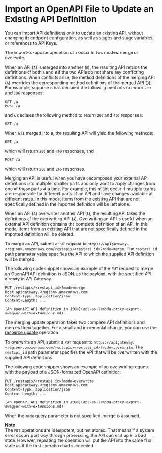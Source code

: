 # Import an OpenAPI File to Update an Existing API Definition<a name="api-gateway-import-api-update"></a>

 You can import API definitions only to update an existing API, without changing its endpoint configuration, as well as stages and stage variables, or references to API Keys\. 

 The import\-to\-update operation can occur in two modes: merge or overwrite\. 

When an API \(`A`\) is merged into another \(`B`\), the resulting API retains the definitions of both `A` and `B` if the two APIs do not share any conflicting definitions\. When conflicts arise, the method definitions of the merging API \(`A`\) overrides the corresponding method definitions of the merged API \(`B`\)\. For example, suppose `B` has declared the following methods to return `200` and `206` responses:

```
GET /a
POST /a
```

and `A` declares the following method to return `200` and `400` responses:

```
GET /a
```

When `A` is merged into `B`, the resulting API will yield the following methods:

```
GET /a
```

which will return `200` and `400` responses, and 

```
POST /a
```

which will return `200` and `206` responses\.

Merging an API is useful when you have decomposed your external API definitions into multiple, smaller parts and only want to apply changes from one of those parts at a time\. For example, this might occur if multiple teams are responsible for different parts of an API and have changes available at different rates\. In this mode, items from the existing API that are not specifically defined in the imported definition will be left alone\. 

When an API \(`A`\) overwrites another API \(`B`\), the resulting API takes the definitions of the overwriting API \(`A`\)\. Overwriting an API is useful when an external API definition contains the complete definition of an API\. In this mode, items from an existing API that are not specifically defined in the imported definition will be deleted\. 

 To merge an API, submit a `PUT` request to `https://apigateway.<region>.amazonaws.com/restapis/<restapi_id>?mode=merge`\. The `restapi_id` path parameter value specifies the API to which the supplied API definition will be merged\. 

 The following code snippet shows an example of the `PUT` request to merge an OpenAPI API definition in JSON, as the payload, with the specified API already in API Gateway\. 

```
PUT /restapis/<restapi_id>?mode=merge
Host:apigateway.<region>.amazonaws.com
Content-Type: application/json
Content-Length: ...

[An OpenAPI API definition in JSON](api-as-lambda-proxy-export-swagger-with-extensions.md)
```

 The merging update operation takes two complete API definitions and merges them together\. For a small and incremental change, you can use the [resource update](https://docs.aws.amazon.com/apigateway/api-reference/link-relation/resource-update/) operation\. 

 To overwrite an API, submit a `PUT` request to `https://apigateway.<region>.amazonaws.com/restapis/<restapi_id>?mode=overwrite`\. The `restapi_id` path parameter specifies the API that will be overwritten with the supplied API definitions\. 

 The following code snippet shows an example of an overwriting request with the payload of a JSON\-formatted OpenAPI definition: 

```
PUT /restapis/<restapi_id>?mode=overwrite
Host:apigateway.<region>.amazonaws.com
Content-Type: application/json
Content-Length: ...

[An OpenAPI API definition in JSON](api-as-lambda-proxy-export-swagger-with-extensions.md)
```

 When the `mode` query parameter is not specified, merge is assumed\.

**Note**  
 The `PUT` operations are idempotent, but not atomic\. That means if a system error occurs part way through processing, the API can end up in a bad state\. However, repeating the operation will put the API into the same final state as if the first operation had succeeded\.  